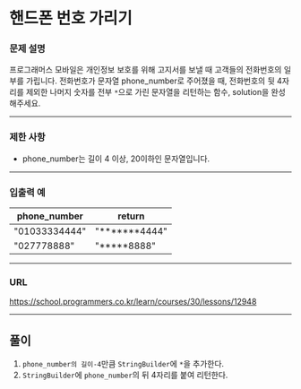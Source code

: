 # 핸드폰 번호 가리기

### 문제 설명

프로그래머스 모바일은 개인정보 보호를 위해 고지서를 보낼 때 고객들의 전화번호의 일부를 가립니다.
전화번호가 문자열 phone_number로 주어졌을 때, 전화번호의 뒷 4자리를 제외한 나머지 숫자를 전부 `*`으로 가린 문자열을 리턴하는 함수, solution을 완성해주세요.

-----------
### 제한 사항

- phone_number는 길이 4 이상, 20이하인 문자열입니다.

-----------
### 입출력 예

| phone_number  | return        |
|---------------|---------------|
| "01033334444" | "*******4444" |
| "027778888"   | "*****8888"   |

-----------
### URL

https://school.programmers.co.kr/learn/courses/30/lessons/12948

-----------
## 풀이
1. `phone_number의 길이-4`만큼 `StringBuilder`에 `*`을 추가한다.
2. `StringBuilder`에 `phone_number`의 뒤 4자리를 붙여 리턴한다.